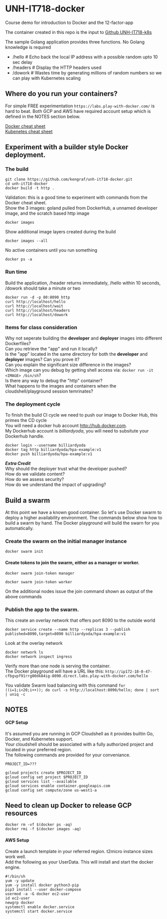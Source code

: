 # UNH-IT718-docker
Course demo for introduction to Docker and the 12-factor-app

The container created in this repo is the input to [Github UNH-IT718-k8s](https://github.com/kengraf/UNH-IT718-k8s)

The sample Golang application provides three functions. No Golang knowledge is required
- /hello  # Echo back the local IP address with a possible random upto 10 sec delay
- /headers   # Display the HTTP headers used
- /dowork # Wastes time by generating millions of random numbers so we can play with Kubernetes scaling

## Where do you run your containers?
For simple FREE experimentation `https://labs.play-with-docker.com/` is hard to beat.
Both GCP and AWS have required account setup which is defined in the NOTES section below.  

[Docker cheat sheet](https://dockerlabs.collabnix.com/docker/cheatsheet/)  
[Kubenetes cheat sheet](https://kubernetes.io/docs/reference/kubectl/cheatsheet/)  

## Experiment with a builder style Docker deployment.  

### The build
```
git clone https://github.com/kengraf/unh-it718-docker.git
cd unh-it718-docker
docker build -t http .
```

Validation: this is a good time to experiment with commands from the Docker cheat sheet.    
Show the 3 images: goland pulled from DockerHub, a unnamed developer image, and the scratch based http image
```
docker images
```
Show additional image layers created during the build
```
docker images --all 
```
No active containers until you run something
```
docker ps -a 
```

### Run time  
Build the application, /header returns immediately, /hello within 10 seconds, /dowork should take a minute or two  

```
docker run -d -p 80:8090 http
curl http://localhost/hello
curl http://localhost/wait
curl http://localhost/headers
curl http://localhost/dowork
```

### Items for class consideration  
Why not seperate building the **developer** and **deployer** images into different Dockerfiles?  
Can you retrieve the "app" and run it locally?   
Is the "app" located in the same directory for both the **developer** and **deployer** images?  Can you prove it?  
Can you explain the significant size difference in the images?  
Which image can you debug by getting shell access via: `docker run -it <IMAGE> /bin/sh`?   
Is there any way to debug the "http" container?  
What happens to the images and containers when the cloudshell/playground session temrinates?  

### The deployment cycle
To finish the build CI cycle we need to push our image to Docker Hub, this primes the CD cycle  
You will need a docker hub account http://hub.docker.com.  
My Dockerhub account is *billiardyoda*, you will need to subsitute your Dockerhub handle.  
```
docker login --username billiardyoda
docker tag http billiardyoda/hpa-example:v1
docker push billiardyoda/hpa-example:v1
```
***Extra Credit***  
Why should the deployer trust what the developer pushed?  
How do we validate content?  
How do we assess security?  
How do we understand the impact of upgrading?  

## Build a swarm  
At this point we have a known good container.  So let's use Docker swarm to deploy a higher availability environment.  The commands below show how to build a swarm by hand.  The Docker playground will build the swarn for you automatically.  

### Create the swarm on the initial manager instance
```
docker swarm init
```
#### Create tokens to join the swarm, either as a manager or worker.  
```
docker swarm join-token manager
```
```
docker swarm join-token worker
```
On the additional nodes issue the join command shown as output of the above commands  

### Publish the app to the swarm.  
This create an overlay network that offers port 8090 to the outside world  
```
docker service create --name http --replicas 3 --publish published=8090,target=8090 billiardyoda/hpa-example:v1
```

Look at the overlay network
```
docker network ls
docker network inspect ingress
```

Verify more than one node is serving the container.  
The Docker playground will have a URL like this:
`http://ip172-18-0-47-cfbgvpf91rrg00dk84ig-8090.direct.labs.play-with-docker.com/hello`  

You validate Swarm load balancing with this command
`for ((i=1;i<20;i++)); do curl -s http://localhost:8090/hello; done | sort | uniq -c`


## NOTES
#### GCP Setup
It's assumed you are running in GCP Cloudshell as it provides builtin Go, Docker, and Kubernetes support.  
Your cloudshell should be associated with a fully authorized project and located in your preferred region.  
The following commands are provided for your conveniance.
```
PROJECT_ID=???
```
```
gcloud projects create $PROJECT_ID
gcloud config set project $PROJECT_ID
gcloud services list --available
gcloud services enable container.googleapis.com
gcloud config set compute/zone us-west1-a
```

## Need to clean up Docker to release GCP resources
```
docker rm -vf $(docker ps -aq)  
docker rmi -f $(docker images -aq)
```

#### AWS Setup
Create a launch template in your referred region.  t2micro instance sizes work well.  
Add the following as your UserData.  This will install and start the docker engine.

```
#!/bin/sh
yum -y update
yum -y install docker python3-pip 
pip3 install --user docker-compose
usermod -a -G docker ec2-user
id ec2-user
newgrp docker
systemctl enable docker.service
systemctl start docker.service
```


